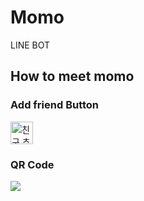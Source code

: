 # Momo
LINE BOT

## How to meet momo

### Add friend Button
<a href="https://line.me/R/ti/p/%40ogx7051a"><img height="36" border="0" alt="친구 추가" src="https://scdn.line-apps.com/n/line_add_friends/btn/ko.png"></a>

### QR Code
<img src="http://qr-official.line.me/L/jKXFsrvnfc.png">
